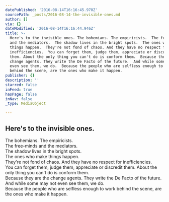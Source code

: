 ```yaml
---
datePublished: '2016-08-14T16:16:45.970Z'
sourcePath: _posts/2016-08-14-the-invisible-ones.md
author: []
via: {}
dateModified: '2016-08-14T16:16:44.946Z'
title: >-
  Here's to the invisible ones. The bohemians. The empiricists.  The free-minds
  and the mediators.  The shadow lives in the bright spots.  The ones who make
  things happen.  They're not fond of chaos. And they have no respect for
  inefficiencies.  You can forget them, judge them, appreciate or discredit
  them. About the only thing you can't do is conform them.  Because they are the
  change agents. They write the De Facto of the future.  And while some may not
  even see them, we do.  Because the people who are selfless enough to work
  behind the scene, are the ones who make it happen.
publisher: {}
description: ''
starred: false
inFeed: true
hasPage: false
inNav: false
_type: MediaObject

---
```

## Here's to the invisible ones.  
The bohemians. The empiricists.   
The free-minds and the mediators.   
The shadow lives in the bright spots.   
The ones who make things happen.   
They're not fond of chaos. And they have no respect for inefficiencies.   
You can forget them, judge them, appreciate or discredit them. About the only thing you can't do is conform them.   
Because they are the change agents. They write the De Facto of the future.   
And while some may not even see them, we do.   
Because the people who are selfless enough to work behind the scene, are the ones who make it happen.